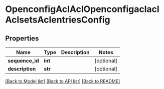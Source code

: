 # OpenconfigAclAclOpenconfigaclaclAclsetsAclentriesConfig

## Properties
Name | Type | Description | Notes
------------ | ------------- | ------------- | -------------
**sequence_id** | **int** |  | [optional] 
**description** | **str** |  | [optional] 

[[Back to Model list]](../README.md#documentation-for-models) [[Back to API list]](../README.md#documentation-for-api-endpoints) [[Back to README]](../README.md)


